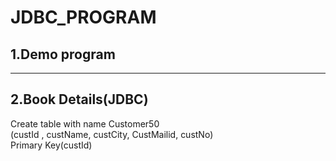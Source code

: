 # JDBC_PROGRAM
##  1.Demo program<br>
<hr>

##  2.Book Details(JDBC)<br>
Create table with name Customer50 <br>
(custId , custName, custCity, CustMailid, custNo)<br>
Primary Key(custId)
